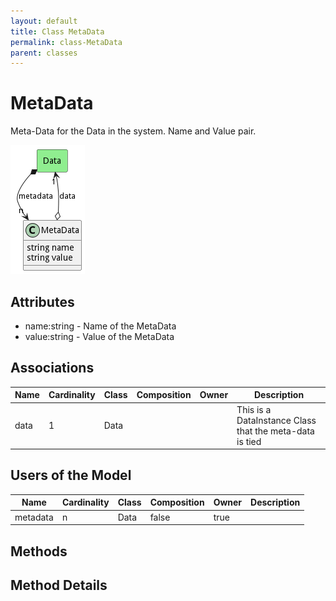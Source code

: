 ```yaml
---
layout: default
title: Class MetaData
permalink: class-MetaData
parent: classes
---
```


# MetaData

Meta-Data for the Data in the system. Name and Value pair.

![Logical Diagram](./logical.png)

## Attributes

* name:string - Name of the MetaData
* value:string - Value of the MetaData


## Associations

| Name | Cardinality | Class | Composition | Owner | Description |
| --- | --- | --- | --- | --- | --- |
| data | 1 | Data |  |  | This is a DataInstance Class that the meta-data is tied |



## Users of the Model

| Name | Cardinality | Class | Composition | Owner | Description |
| --- | --- | --- | --- | --- | --- |
| metadata | n | Data | false | true |  |





## Methods


<h2>Method Details</h2>
    

